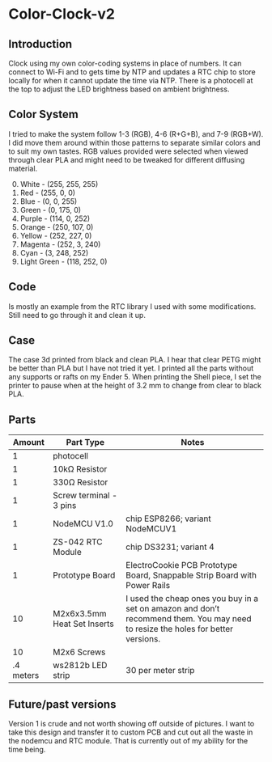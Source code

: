 # Color-Clock-v2

## Introduction
Clock using my own color-coding systems in place of numbers. It can connect to Wi-Fi and to gets time by NTP and updates a RTC chip to store locally for when it cannot update the time via NTP. There is a photocell at the top to adjust the LED brightness based on ambient brightness. 

## Color System 
I tried to make the system follow 1-3 (RGB), 4-6 (R+G+B), and 7-9 (RGB+W). I did move them around within those patterns to separate similar colors and to suit my own tastes. RGB values provided were selected when viewed through clear PLA and might need to be tweaked for different diffusing material. 

0. White - (255, 255, 255)
1. Red - (255, 0, 0)
2. Blue - (0, 0, 255)
3. Green - (0, 175, 0)
4. Purple - (114, 0, 252)
5. Orange - (250, 107, 0)
6. Yellow - (252, 227, 0)
7. Magenta - (252, 3, 240)
8. Cyan - (3, 248, 252)
9. Light Green - (118, 252, 0)

## Code 
Is mostly an example from the RTC library I used with some modifications. Still need to go through it and clean it up. 

## Case
The case 3d printed from black and clean PLA. I hear that clear PETG might be better than PLA but I have not tried it yet. I printed all the parts without any supports or rafts on my Ender 5. When printing the Shell piece, I set the printer to pause when at the height of 3.2 mm to change from clear to black PLA. 

## Parts
|	Amount	|		Part Type	|		Notes	|
| ------------- | ------------- | ------------- | 					
|1	|photocell|			|
|1	|10kΩ Resistor	|		
|1|330Ω Resistor|	|		|
|1|Screw terminal - 3 pins|	|		|
|1|NodeMCU V1.0	|chip ESP8266; variant NodeMCUV1	|
|1|ZS-042 RTC Module	|chip DS3231; variant 4	|
|1|Prototype Board	|ElectroCookie PCB Prototype Board, Snappable Strip Board with Power Rails|
|10	| M2x6x3.5mm Heat Set Inserts		|I used the cheap ones you buy in a set on amazon and don’t recommend them. You may need to resize the holes for better versions. |
|10	| M2x6 Screws|	|	| |
|.4 meters	|ws2812b LED strip	|30 per meter strip|
## Future/past versions
Version 1 is crude and not worth showing off outside of pictures. I want to take this design and transfer it to custom PCB and cut out all the waste in the nodemcu and RTC module. That is currently out of my ability for the time being.
